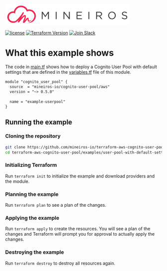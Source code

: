 [<img src="https://raw.githubusercontent.com/mineiros-io/brand/3bffd30e8bdbbde32c143e2650b2faa55f1df3ea/mineiros-primary-logo.svg" width="400"/>][homepage]

[![license][badge-license]][apache20]
[![Terraform Version][badge-terraform]][releases-terraform]
[![Join Slack][badge-slack]][slack]

# What this example shows

The code in [main.tf]
shows how to deploy a Cognito User Pool with default settings that are
defined in the [variables.tf] file of this module.

```hcl
module "cognito_user_pool" {
  source  = "mineiros-io/cognito-user-pool/aws"
  version = "~> 0.5.0"

  name = "example-userpool"
}
```

## Running the example

### Cloning the repository

```bash
git clone https://github.com/mineiros-io/terraform-aws-cognito-user-pool.git
cd terraform-aws-cognito-user-pool/examples/user-pool-with-default-settings
```

### Initializing Terraform

Run `terraform init` to initialize the example and download providers and the module.

### Planning the example

Run `terraform plan` to see a plan of the changes.

### Applying the example

Run `terraform apply` to create the resources.
You will see a plan of the changes and Terraform will prompt you for approval to actually apply the changes.

### Destroying the example

Run `terraform destroy` to destroy all resources again.

<!-- References -->

<!-- markdown-link-check-disable -->
[main.tf]: https://github.com/mineiros-io/terraform-aws-cognito-user-pool/tree/master/examples/user-pool-with-default-settings/main.tf
[variables.tf]: https://github.com/mineiros-io/terraform-aws-cognito-user-pool/tree/master/variables.tf
<!-- markdown-link-check-enable -->

[homepage]: https://mineiros.io/?ref=terraform-module-template

[badge-license]: https://img.shields.io/badge/license-Apache%202.0-brightgreen.svg
[badge-terraform]: https://img.shields.io/badge/terraform-0.13%20and%200.12.20+-623CE4.svg?logo=terraform
[badge-slack]: https://img.shields.io/badge/slack-@mineiros--community-f32752.svg?logo=slack

[releases-terraform]: https://github.com/hashicorp/terraform/releases
[apache20]: https://opensource.org/licenses/Apache-2.0
[slack]: https://join.slack.com/t/mineiros-community/shared_invite/zt-ehidestg-aLGoIENLVs6tvwJ11w9WGg
